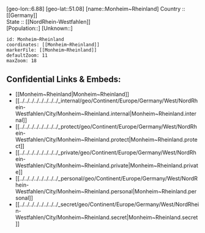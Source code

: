 ﻿---
location: [51.08,6.88] 
mapzoom: [7,12] 
mapmarker: city 
type: City
tags:
- geo/City


SpocWebEntityId: 32555
isDeleted: false
confidential: public

---
[geo-lon::6.88] 
[geo-lat::51.08] 
[name::Monheim~Rheinland] 
Country :: [[Germany]]  
State :: [[NordRhein-Westfahlen]]  
[Population::] 
[Unknown::] 


```leaflet
id: Monheim~Rheinland
coordinates: [[Monheim~Rheinland]] 
markerFile: [[Monheim~Rheinland]] 
defaultZoom: 11 
maxZoom: 18
```


## Confidential Links & Embeds: 
- [[Monheim~Rheinland|Monheim~Rheinland]]  
- [[../../../../../../../../_internal/geo/Continent/Europe/Germany/West/NordRhein-Westfahlen/City/Monheim~Rheinland.internal|Monheim~Rheinland.internal]] 
- [[../../../../../../../../_protect/geo/Continent/Europe/Germany/West/NordRhein-Westfahlen/City/Monheim~Rheinland.protect|Monheim~Rheinland.protect]] 
- [[../../../../../../../../_private/geo/Continent/Europe/Germany/West/NordRhein-Westfahlen/City/Monheim~Rheinland.private|Monheim~Rheinland.private]] 
- [[../../../../../../../../_personal/geo/Continent/Europe/Germany/West/NordRhein-Westfahlen/City/Monheim~Rheinland.personal|Monheim~Rheinland.personal]] 
- [[../../../../../../../../_secret/geo/Continent/Europe/Germany/West/NordRhein-Westfahlen/City/Monheim~Rheinland.secret|Monheim~Rheinland.secret]] 
